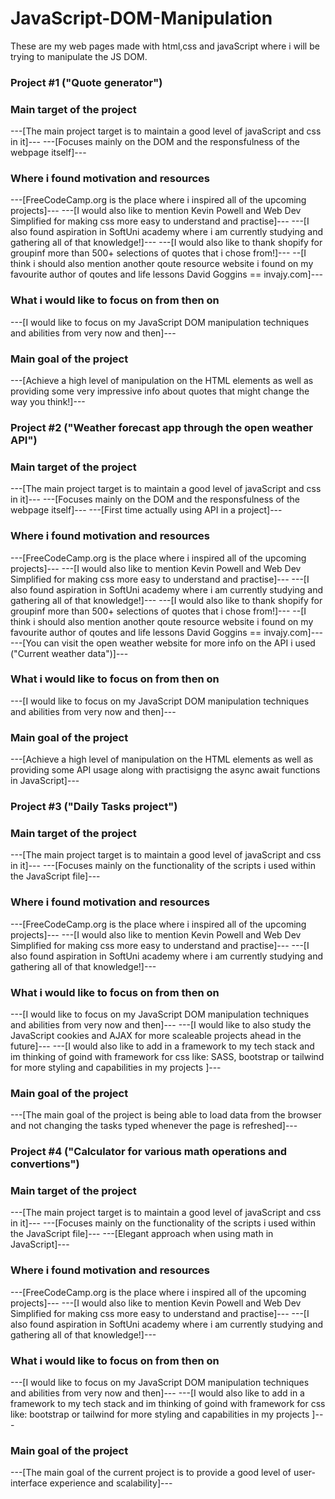 # JavaScript-DOM-Manipulation
These are my web pages made with html,css and javaScript where i will be trying to manipulate the JS DOM.

### Project #1 ("Quote generator") ###
 
 ### Main target of the project ###
 ---[The main project target is to maintain a good level of javaScript and css in it]---
 ---[Focuses mainly on the DOM and the responsfulness of the webpage itself]---

 ### Where i found motivation and resources ###

 ---[FreeCodeCamp.org is the place where i inspired all of the upcoming projects]---
 ---[I would also like to mention Kevin Powell and Web Dev Simplified for making css more easy to understand and practise]---
 ---[I also found aspiration in SoftUni academy where i am currently studying and gathering all of that knowledge!]---
 ---[I would also like to thank shopify for groupinf more than 500+ selections of quotes that i chose from!]---
 --[I think i should also mention another qoute resource website i found on my favourite author of qoutes and life lessons David Goggins == invajy.com]---

 ### What i would like to focus on from then on ###

 ---[I would like to focus on my JavaScript DOM manipulation techniques and abilities from very now and then]---

 ### Main goal of the project ###

 ---[Achieve a high level of manipulation on the HTML elements as well as providing some very impressive info about quotes that might change the way you think!]---

### Project #2 ("Weather forecast app through the open weather API") ###
 
 ### Main target of the project ###
 ---[The main project target is to maintain a good level of javaScript and css in it]---
 ---[Focuses mainly on the DOM and the responsfulness of the webpage itself]---
---[First time actually using API in a project]---

 ### Where i found motivation and resources ###

 ---[FreeCodeCamp.org is the place where i inspired all of the upcoming projects]---
 ---[I would also like to mention Kevin Powell and Web Dev Simplified for making css more easy to understand and practise]---
 ---[I also found aspiration in SoftUni academy where i am currently studying and gathering all of that knowledge!]---
 ---[I would also like to thank shopify for groupinf more than 500+ selections of quotes that i chose from!]---
 --[I think i should also mention another qoute resource website i found on my favourite author of qoutes and life lessons David Goggins == invajy.com]---
 ---[You can visit the open weather website for more info on the API i used ("Current weather data")]---

 ### What i would like to focus on from then on ###

 ---[I would like to focus on my JavaScript DOM manipulation techniques and abilities from very now and then]---

 ### Main goal of the project ###

 ---[Achieve a high level of manipulation on the HTML elements as well as providing some API usage along with practisigng the async await functions in JavaScript]---

 ### Project #3 ("Daily Tasks project") ###
 
 ### Main target of the project ###
 ---[The main project target is to maintain a good level of javaScript and css in it]---
 ---[Focuses mainly on the functionality of the scripts i used within the JavaScript file]---

 ### Where i found motivation and resources ###

 ---[FreeCodeCamp.org is the place where i inspired all of the upcoming projects]---
 ---[I would also like to mention Kevin Powell and Web Dev Simplified for making css more easy to understand and practise]---
 ---[I also found aspiration in SoftUni academy where i am currently studying and gathering all of that knowledge!]---

 ### What i would like to focus on from then on ###

 ---[I would like to focus on my JavaScript DOM manipulation techniques and abilities from very now and then]---
 ---[I would like to also study the JavaScript cookies and AJAX for more scaleable projects ahead in the future]---
 ---[I would also like to add in a framework to my tech stack and im thinking of goind with framework for css like: 
    SASS, bootstrap or tailwind for more styling and capabilities in my projects
 ]---

 ### Main goal of the project ###

 ---[The main goal of the project is being able to load data from the browser and not changing the tasks typed whenever the page is refreshed]---

### Project #4 ("Calculator for various math operations and convertions")

 ### Main target of the project ###
 ---[The main project target is to maintain a good level of javaScript and css in it]---
 ---[Focuses mainly on the functionality of the scripts i used within the JavaScript file]---
---[Elegant approach when using math in JavaScript]---

 ### Where i found motivation and resources ###

 ---[FreeCodeCamp.org is the place where i inspired all of the upcoming projects]---
 ---[I would also like to mention Kevin Powell and Web Dev Simplified for making css more easy to understand and practise]---
 ---[I also found aspiration in SoftUni academy where i am currently studying and gathering all of that knowledge!]---

 ### What i would like to focus on from then on ###

 ---[I would like to focus on my JavaScript DOM manipulation techniques and abilities from very now and then]---
 ---[I would also like to add in a framework to my tech stack and im thinking of goind with framework for css like: bootstrap or tailwind for more styling and capabilities in my projects
 ]---

 ### Main goal of the project ###

---[The main goal of the current project is to provide a good level of user-interface experience and scalability]---